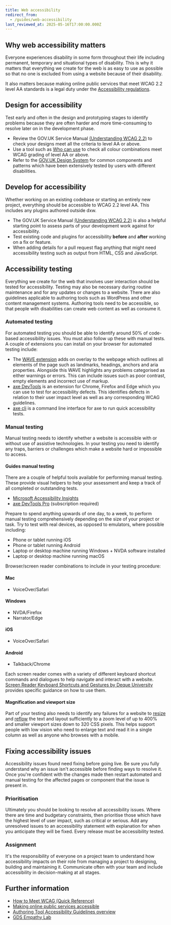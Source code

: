 ```yaml
---
title: Web accessibility
redirect_from:
  - /guides/web-accessibility
last_reviewed_at: 2025-05-16T17:00:00.000Z
---
```

## Why web accessibility matters

Everyone experiences disability in some form throughout their life including
permanent, temporary and situational types of disability. This is why it matters
that everything we create for the web is as easy to use as possible so that no
one is excluded from using a website because of their disability.

It also matters because making online public services that meet WCAG 2.2 level
AA standards is a legal duty under the [Accessibility regulations](https://www.legislation.gov.uk/uksi/2018/952/contents/made).

## Design for accessibility

Test early and often in the design and prototyping stages to identify problems
because they are often harder and more time-consuming to resolve later on in the
development phase.

* Review the GOV.UK Service Manual
  [(Understanding WCAG 2.2)](https://www.gov.uk/service-manual/helping-people-to-use-your-service/understanding-wcag)
  to check your designs meet all the criteria to level AA or above.
* Use a tool such as [Who can use](https://whocanuse.com/) to check all colour
  combinations meet WCAG grading of level AA or above.
* Refer to the [GOV.UK Design System](https://design-system.service.gov.uk/) for
  common components and patterns which have been extensively tested by users
  with different disabilities.

## Develop for accessibility

Whether working on an existing codebase or starting an entirely new project,
everything should be accessible to WCAG 2.2 level AA. This includes any plugins
authored outside dxw.

* The GOV.UK Service Manual
  [(Understanding WCAG 2.2)](https://www.gov.uk/service-manual/helping-people-to-use-your-service/understanding-wcag)
  is also a helpful starting point to assess parts of your development work
  against for accessibility.
* Test existing code and plugins for accessibility **before** and **after**
  working on a fix or feature.
* When adding details for a pull request flag anything that might need
  accessibility testing such as output from HTML, CSS and JavaScript.

## Accessibility testing

Everything we create for the web that involves user interaction should be tested
for accessibility. Testing may also be necessary during routine maintenance and
for any updates or changes to a website. There are also guidelines applicable to
authoring tools such as WordPress and other content management systems.
Authoring tools need to be accessible, so that people with disabilities can
create web content as well as consume it.

### Automated testing

For automated testing you should be able to identify around 50% of code-based
accessibility issues. You must also follow up these with manual tests. A couple
of extensions you can install on your browser for automated testing include:

* The [WAVE extension](https://wave.webaim.org/extension/) adds on overlay to
  the webpage which outlines all elements of the page such as landmarks,
  headings, anchors and aria properties. Alongside this WAVE highlights any
  problems categorised as either warnings or errors. This can include issues
  such as poor contrast, empty elements and incorrect use of markup.
* [axe DevTools](https://www.deque.com/axe/browser-extensions/) is an extension
  for Chrome, Firefox and Edge which you can use to test for accessibility
  defects. This identifies defects in relation to their user impact level as
  well as any corresponding WCAG guidelines.
* [axe cli](https://github.com/dequelabs/axe-core-npm/tree/develop/packages/cli)
  is a command line interface for axe to run quick accessibility tests.

### Manual testing

Manual testing needs to identify whether a website is accessible with or without
use of assistive technologies. In your testing you need to identify any traps,
barriers or challenges which make a website hard or impossible to access.

#### Guides manual testing

There are a couple of helpful tools available for performing manual testing.
These provide visual helpers to help your assessment and keep a track of all
completed or outstanding tests.

* [Microsoft Accessibility Insights](https://accessibilityinsights.io/)
* [axe DevTools Pro](https://www.deque.com/axe/devtools/) (subscription
  required)

Prepare to spend anything upwards of one day, to a week, to perform manual
testing comprehensively depending on the size of your project or task. Try to
test with real devices, as opposed to emulators, where possible including:

* Phone or tablet running iOS
* Phone or tablet running Android
* Laptop or desktop machine running Windows + NVDA software installed
* Laptop or desktop machine running macOS

Browser/screen reader combinations to include in your testing procedure:

#### Mac

* VoiceOver/Safari

#### Windows

* NVDA/Firefox
* Narrator/Edge

#### iOS

* VoiceOver/Safari

#### Android

* Talkback/Chrome

Each screen reader comes with a variety of different keyboard shortcut commands
and dialogues to help navigate and interact with a website.
[Screen Reader Keyboard Shortcuts and Gestures by Deque University](https://dequeuniversity.com/screenreaders/)
provides specific guidance on how to use them.

#### Magnification and viewport size

Part of your testing also needs to identify any failures for a website to
[resize](https://www.w3.org/WAI/WCAG22/Understanding/resize-text.html) and
[reflow](https://www.w3.org/WAI/WCAG22/Understanding/reflow.html) the text and
layout sufficiently to a zoom level of up to 400% and smaller viewport sizes
down to 320 CSS pixels. This helps support people with low vision who need to
enlarge text and read it in a single column as well as anyone who browses with a
mobile.

## Fixing accessibility issues

Accessibility issues found need fixing before going live. Be sure you fully
understand why an issue isn't accessible before finding ways to resolve it. Once
you're confident with the changes made then restart automated and manual testing
for the affected pages or component that the issue is present in.

### Prioritisation

Ultimately you should be looking to resolve all accessibility issues. Where
there are time and budgetary constraints, then prioritise those which have the
highest level of user impact, such as critical or serious. Add any unresolved
issues to an accessibility statement with explanation for when you anticipate
they will be fixed. Every release must be accessibility tested.

### Assignment

It's the responsibility of everyone on a project team to understand how
accessibility impacts on their role from managing a project to designing,
building and maintaining it. Communicate often with your team and include
accessibility in decision-making at all stages.

## Further information

* [How to Meet WCAG (Quick Reference)](https://www.w3.org/WAI/WCAG22/quickref/)
* [Making online public services accessible](https://accessibility.campaign.gov.uk/)
* [Authoring Tool Accessibility Guidelines overview](https://www.w3.org/WAI/standards-guidelines/atag/)
* [GDS Empathy Lab](https://gds.blog.gov.uk/2018/06/20/creating-the-uk-governments-accessibility-empathy-lab/)
